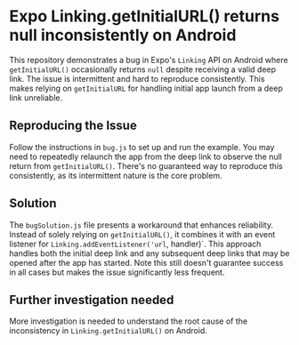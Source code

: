 # Expo Linking.getInitialURL() returns null inconsistently on Android

This repository demonstrates a bug in Expo's `Linking` API on Android where `getInitialURL()` occasionally returns `null` despite receiving a valid deep link.  The issue is intermittent and hard to reproduce consistently. This makes relying on `getInitialURL` for handling initial app launch from a deep link unreliable.

## Reproducing the Issue

Follow the instructions in `bug.js` to set up and run the example. You may need to repeatedly relaunch the app from the deep link to observe the null return from `getInitialURL()`.  There's no guaranteed way to reproduce this consistently, as its intermittent nature is the core problem.

## Solution

The `bugSolution.js` file presents a workaround that enhances reliability. Instead of solely relying on `getInitialURL()`, it combines it with an event listener for `Linking.addEventListener('url`, handler)`. This approach handles both the initial deep link and any subsequent deep links that may be opened after the app has started.  Note this still doesn't guarantee success in all cases but makes the issue significantly less frequent.

## Further investigation needed

More investigation is needed to understand the root cause of the inconsistency in `Linking.getInitialURL()` on Android.